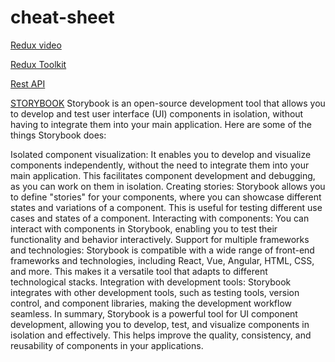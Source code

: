 # cheat-sheet

[Redux video](https://egghead.io/courses/apply-redux-to-a-modern-react-hooks-application-8a37)

[Redux Toolkit](https://egghead.io/courses/modern-redux-with-redux-toolkit-rtk-and-typescript-64f243c8)

[Rest API](https://egghead.io/courses/building-an-express-api-with-express-5-and-node-14-7b96)

[STORYBOOK](https://storybook.js.org/tutorials/intro-to-storybook/react/en/get-started/)
Storybook is an open-source development tool that allows you to develop and test user interface (UI) components in isolation, without having to integrate them into your main application. Here are some of the things Storybook does:

Isolated component visualization: It enables you to develop and visualize components independently, without the need to integrate them into your main application. This facilitates component development and debugging, as you can work on them in isolation.
Creating stories: Storybook allows you to define "stories" for your components, where you can showcase different states and variations of a component. This is useful for testing different use cases and states of a component.
Interacting with components: You can interact with components in Storybook, enabling you to test their functionality and behavior interactively.
Support for multiple frameworks and technologies: Storybook is compatible with a wide range of front-end frameworks and technologies, including React, Vue, Angular, HTML, CSS, and more. This makes it a versatile tool that adapts to different technological stacks.
Integration with development tools: Storybook integrates with other development tools, such as testing tools, version control, and component libraries, making the development workflow seamless.
In summary, Storybook is a powerful tool for UI component development, allowing you to develop, test, and visualize components in isolation and effectively. This helps improve the quality, consistency, and reusability of components in your applications.







